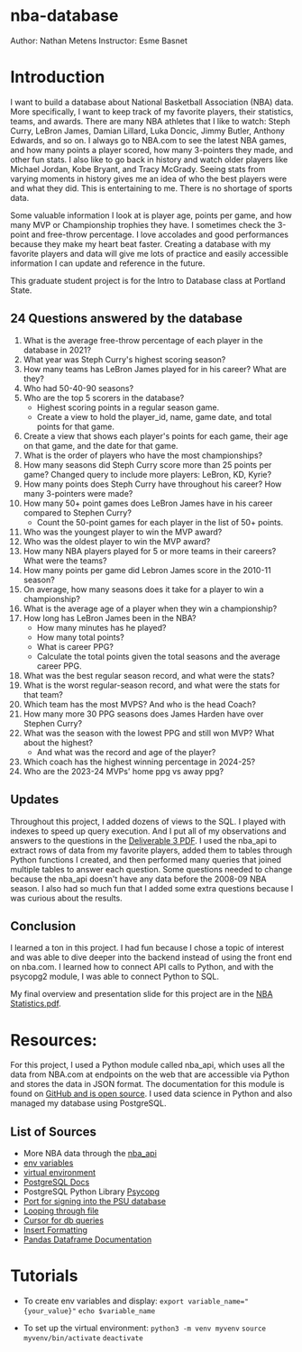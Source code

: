 # nba-database
Author: Nathan Metens
Instructor: Esme Basnet

# Introduction

I want to build a database about National Basketball Association (NBA) data. More specifically, 
I want to keep track of my favorite players, their statistics, teams, and awards. There are many 
NBA athletes that I like to watch: Steph Curry, LeBron James, Damian Lillard, Luka Doncic, Jimmy 
Butler, Anthony Edwards, and so on. I always go to NBA.com to see the latest NBA games, and 
how many points a player scored, how many 3-pointers they made, and other fun stats. I also 
like to go back in history and watch older players like Michael Jordan, Kobe Bryant, and Tracy McGrady. 
Seeing stats from varying moments in history gives me an idea of who the best players were and what 
they did. This is entertaining to me. There is no shortage of sports data.

Some valuable information I look at is player age, points per game, and how many MVP or Championship 
trophies they have. I sometimes check the 3-point and free-throw percentage. I love accolades and 
good performances because they make my heart beat faster. Creating a database with my favorite players 
and data will give me lots of practice and easily accessible information I can update and reference in the future.

This graduate student project is for the Intro to Database class at Portland State.

## 24 Questions answered by the database

1) What is the average free-throw percentage of each player in the database in 2021?
2) What year was Steph Curry's highest scoring season?
3) How many teams has LeBron James played for in his career? What are they?
4) Who had 50-40-90 seasons? 
5) Who are the top 5 scorers in the database?
	- Highest scoring points in a regular season game.
	- Create a view to hold the player_id, name, game date, and total points for that game.
6) Create a view that shows each player's points for each game, their age on that game, and the date for that game.
7) What is the order of players who have the most championships?
8) How many seasons did Steph Curry score more than 25 points per game? Changed query to include more players: LeBron, KD, Kyrie?
9) How many points does Steph Curry have throughout his career? How many 3-pointers were made?
10) How many 50+ point games does LeBron James have in his career compared to Stephen Curry?
	- Count the 50-point games for each player in the list of 50+ points.
11) Who was the youngest player to win the MVP award?
12) Who was the oldest player to win the MVP award?
13) How many NBA players played for 5 or more teams in their careers? What were the teams?
14) How many points per game did Lebron James score in the 2010-11 season?
15) On average, how many seasons does it take for a player to win a championship?
15) What is the average age of a player when they win a championship?
16) How long has LeBron James been in the NBA?
	- How many minutes has he played?
	- How many total points?
	- What is career PPG?
	- Calculate the total points given the total seasons and the average career PPG.
17) What was the best regular season record, and what were the stats?
18) What is the worst regular-season record, and what were the stats for that team?
19) Which team has the most MVPS? And who is the head Coach?
20) How many more 30 PPG seasons does James Harden have over Stephen Curry?
21) What was the season with the lowest PPG and still won MVP? What about the highest?
	- And what was the record and age of the player?
22) Which coach has the highest winning percentage in 2024-25?
23) Who are the 2023-24 MVPs' home ppg vs away ppg?

## Updates

Throughout this project, I added dozens of views to the SQL. I played with indexes to speed
up query execution. And I put all of my observations and answers to the questions in the 
[Deliverable 3 PDF](https://github.com/nmetens/nba-database/blob/main/Deliverable%203%20Questions%20to%20Queries%20on%20the%20NBA%20Database.pdf). I used the nba_api to extract rows of data from my favorite players, 
added them to tables through Python functions I created, and then performed many queries 
that joined multiple tables to answer each question. Some questions needed to change
because the nba_api doesn't have any data before the 2008-09 NBA season. I also had so much fun
that I added some extra questions because I was curious about the results.

## Conclusion

I learned a ton in this project. I had fun because I chose a topic of interest and was able to 
dive deeper into the backend instead of using the front end on nba.com. I learned how to connect
API calls to Python, and with the psycopg2 module, I was able to connect Python to SQL.

My final overview and presentation slide for this project are in the [NBA Statistics.pdf](https://github.com/nmetens/nba-database/blob/main/NBA%20Statistics.pdf).

# Resources:

For this project, I used a Python module called nba_api, which uses all the data from NBA.com at 
endpoints on the web that are accessible via Python and stores the data in JSON format. The documentation 
for this module is found on [GitHub and is open source](https://github.com/swar/nba_api/blob/master/docs/nba_api/stats/static/players.md). 
I used data science in Python and also managed my database using PostgreSQL. 

## List of Sources

- More NBA data through the [nba_api](https://github.com/swar/nba_api/blob/master/docs/nba_api/stats/static/players.md)
- [env variables](https://developer.vonage.com/en/blog/python-environment-variables-a-primer)
- [virtual environment](https://python.land/virtual-environments/virtualenv)
- [PostgreSQL Docs](https://www.postgresql.org/docs/current/runtime-config-connection.html)
- PostgreSQL Python Library [Psycopg](https://www.psycopg.org/docs/)
- [Port for signing into the PSU database](https://www.postgresql.org/docs/current/runtime-config-connection.html)
- [Looping through file](https://docs.python.org/3/tutorial/inputoutput.html#methods-of-file-objects)
- [Cursor for db queries](https://www.freecodecamp.org/news/postgresql-in-python/)
- [Insert Formatting](https://dev.mysql.com/doc/connector-python/en/connector-python-api-mysqlcursor-execute.html)
- [Pandas Dataframe Documentation](https://pandas.pydata.org/docs/reference/api/pandas.DataFrame.html)

# Tutorials

- To create env variables and display:
    `export variable_name="{your_value}"`
    `echo $variable_name`

- To set up the virtual environment: 
    `python3 -m venv myvenv`
    `source myvenv/bin/activate`
    `deactivate`
